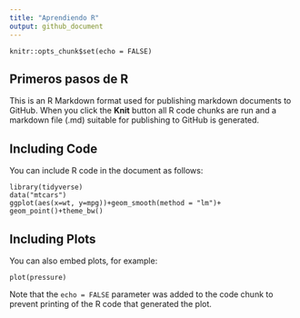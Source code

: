 ```yaml
---
title: "Aprendiendo R"
output: github_document
---
```


```{r setup, include=FALSE}
knitr::opts_chunk$set(echo = FALSE)
```
## Primeros pasos de R 

This is an R Markdown format used for publishing markdown documents to GitHub. When you click the **Knit** button all R code chunks are run and a markdown file (.md) suitable for publishing to GitHub is generated.

## Including Code

You can include R code in the document as follows:



```{r}
library(tidyverse)
data("mtcars")
ggplot(aes(x=wt, y=mpg))+geom_smooth(method = "lm")+
geom_point()+theme_bw()

```

## Including Plots

You can also embed plots, for example:

```{r pressure, echo=FALSE}
plot(pressure)
```

Note that the `echo = FALSE` parameter was added to the code chunk to prevent printing of the R code that generated the plot.
